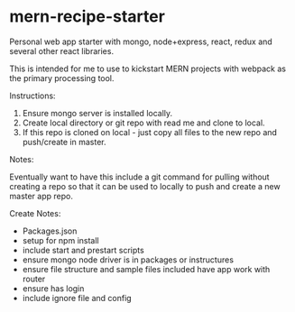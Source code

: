 # mern-recipe-starter
Personal web app starter with mongo, node+express, react, redux and several other react libraries.

This is intended for me to use to kickstart MERN projects with webpack as the primary processing tool.

Instructions:

1. Ensure mongo server is installed locally.
2. Create local directory or git repo with read me and clone to local.
3. If this repo is cloned on local - just copy all files to the new repo and push/create in master.


Notes:

Eventually want to have this include a git command for pulling without creating a repo so that it can be used to locally to push and create a new master app repo.

Create Notes:

* Packages.json
* setup for npm install
* include start and prestart scripts
* ensure mongo node driver is in packages or instructures
* ensure file structure and sample files included have app work with router
* ensure has login 
* include ignore file and config



